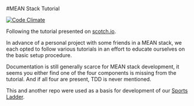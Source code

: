 #MEAN Stack Tutorial

[![Code Climate](https://codeclimate.com/github/nickbdyer/meantest/badges/gpa.svg)](https://codeclimate.com/github/nickbdyer/meantest)

Following the tutorial presented on
[scotch.io](https://scotch.io/tutorials/setting-up-a-mean-stack-single-page-application).

In advance of a personal project with some friends in a MEAN stack, we each
opted to follow various tutorials in an effort to educate ourselves on the
basic setup procedure. 

Documentation is still generally scarce for MEAN stack development, it seems
you either find one of the four components is missing from the tutorial. And if
all four are present, TDD is never mentioned. 

This and another repo were used as a basis for development of our [Sports
Ladder](https://github.com/ralake/sports_ladder).
